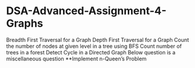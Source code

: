 # DSA-Advanced-Assignment-4-Graphs
Breadth First Traversal for a Graph Depth First Traversal for a Graph Count the number of nodes at given level in a tree using BFS Count number of trees in a forest Detect Cycle in a Directed Graph   Below question is a miscellaneous question  **Implement n-Queen’s Problem
